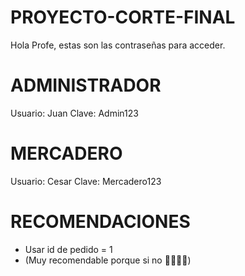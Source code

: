 # PROYECTO-CORTE-FINAL

Hola Profe, estas son las contraseñas para acceder.

# ADMINISTRADOR

Usuario: Juan
Clave: Admin123

# MERCADERO

Usuario: Cesar
Clave: Mercadero123

# RECOMENDACIONES

- Usar id de pedido = 1
- (Muy recomendable porque si no 🤯💥😫😫)
